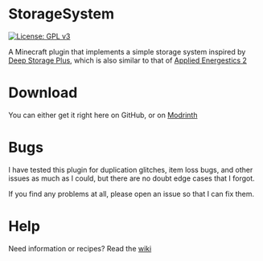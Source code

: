 # StorageSystem
[![License: GPL v3](https://img.shields.io/badge/License-GPLv3-blue.svg)](https://www.gnu.org/licenses/gpl-3.0)

A Minecraft plugin that implements a simple storage system inspired by [Deep Storage Plus](https://github.com/christopherwalkerml/DeepStoragePlus), which is also similar to that of [Applied Energestics 2](https://github.com/AppliedEnergistics/Applied-Energistics-2)

# Download
You can either get it right here on GitHub, or on [Modrinth](https://modrinth.com/plugin/storagesystem/)

# Bugs
I have tested this plugin for duplication glitches, item loss bugs, and other issues as much as I could, but there are no doubt edge cases that I forgot.

If you find any problems at all, please open an issue so that I can fix them.

# Help

Need information or recipes? Read the [wiki](https://github.com/EmeraldIngot/StorageSystem/wiki)

